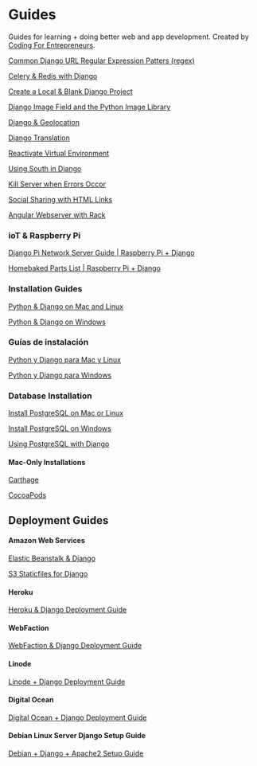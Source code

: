 Guides
======

Guides for learning + doing better web and app development. Created by [Coding For Entrepreneurs](http://joincfe.com).

[Common Django URL Regular Expression Patters (regex)](./all/common_url_regex.md)

[Celery & Redis with Django](./all/Celery_Redis_with_Django.md)

[Create a Local & Blank Django Project](./all/Create_a_Local_Django_Project.md)

[Django Image Field and the Python Image Library](./all/imagefield_and_pillow.md)

[Django & Geolocation](./all/Django_Geolocation.md)

[Django Translation](./all/Django_Translation.md)

[Reactivate Virtual Environment](./all/reactivate_virtualenv.md)

[Using South in Django](./all/using_south_in_django.md)

[Kill Server when Errors Occor](./all/kill_server.md)

[Social Sharing with HTML Links](./all/social_share_links.md)

[Angular Webserver with Rack](./all/angular_webserver.md)


### ioT & Raspberry Pi

[Django Pi Network Server Guide | Raspberry Pi + Django](./all/DjangoPiNetworkServerGuide.md)

[Homebaked Parts List | Raspberry Pi + Django](./all/HomebakedPartsList.md)


### Installation Guides


[Python & Django on Mac and Linux](./all/install_django_mac_linux.md)

[Python & Django on Windows](./all/install_django_windows.md)


### Guías de instalación

[Python y Django para Mac y Linux](./es/instalacion_python_y_django_mac_osx_and_linux.md)

[Python y Django para Windows](./es/instalacion_python_y_django_windows.md)



### Database Installation

[Install PostgreSQL on Mac or Linux](./all/install_postgresql_mac_&_linux.md)

[Install PostgreSQL on Windows ](./all/install_postgresql_windows.md)

[Using PostgreSQL with Django](./all/postgresql_and_django.md)

#### Mac-Only Installations

[Carthage](./all/install_carthage.md)

[CocoaPods](./all/install_cocoapods.md)




## Deployment Guides

#### Amazon Web Services
[Elastic Beanstalk & Django](./all/elastic_beanstalk_django.md)

[S3 Staticfiles for Django](./all/s3_staticfiles_django.md)

#### Heroku
[Heroku & Django Deployment Guide](./all/Heroku_Django_Deployment_Guide.md)

#### WebFaction
[WebFaction & Django Deployment Guide](./all/Webfaction_Django_Deployment_Guide.md)

#### Linode
[Linode + Django Deployment Guide](./all/LinodeDjangoDeploymentGuide.md)

#### Digital Ocean
[Digital Ocean + Django Deployment Guide](./all/Digital_Ocean_Django_Deployment_Guide.md)

#### Debian Linux Server Django Setup Guide
[Debian + Django + Apache2 Setup Guide](./all/Debian_Install_Django_Apache2.md)


